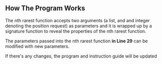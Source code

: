 ## How The Program Works

The nth rarest function accepts two arguments (a list, and and integer denoting the position request) as parameters and it is wrapped up by a signature function to reveal the properties of the nth rarest function.

The parameters passed into the nth rarest function **in Line 29** can be modified with new parameters.

If there's any changes, the program and instruction guide will be updated 